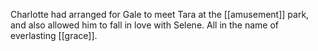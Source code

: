 Charlotte had arranged for Gale to meet Tara at the [[amusement]] park, and also allowed him to fall in love with Selene. All in the name of everlasting [[grace]].
